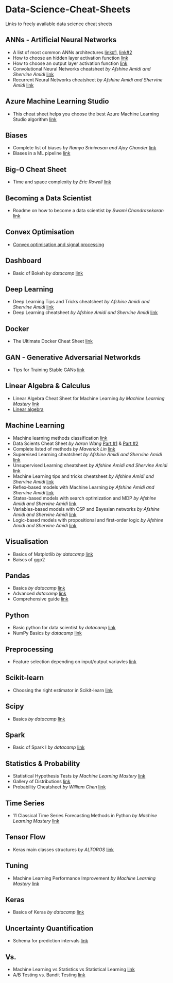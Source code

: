 # Data-Science-Cheat-Sheets
Links to freely available data science cheat sheets

## ANNs - Artificial Neural Networks
- A list of most common ANNs architectures [link#1](https://www.asimovinstitute.org/neural-network-zoo/), [link#2](https://towardsdatascience.com/the-mostly-complete-chart-of-neural-networks-explained-3fb6f2367464)
- How to choose an hidden layer activation function [link](https://machinelearningmastery.com/wp-content/uploads/2020/12/How-to-Choose-an-Hidden-Layer-Activation-Function.png)
- How to choose an output layer activation function [link](https://machinelearningmastery.com/wp-content/uploads/2020/12/How-to-Choose-an-Output-Layer-Activation-Function.png)
- Convolutional Neural Networks cheatsheet *by Afshine Amidi and Shervine Amidi* [link](https://stanford.edu/~shervine/teaching/cs-230/cheatsheet-convolutional-neural-networks)
- Recurrent Neural Networks cheatsheet  *by Afshine Amidi and Shervine Amidi* [link](https://stanford.edu/~shervine/teaching/cs-230/cheatsheet-recurrent-neural-networks)

## Azure Machine Learning Studio
- This cheat sheet helps you choose the best Azure Machine Learning Studio algorithm [link](https://docs.microsoft.com/en-us/azure/machine-learning/media/algorithm-cheat-sheet/machine-learning-algorithm-cheat-sheet.png)

## Biases
- Complete list of biases *by Ramya Srinivasan and Ajay Chander* [link](https://dl.acm.org/cms/attachment/ce8f80c7-f25c-4f5d-93aa-0ee09a4f7c35/srinivasan1.png)
- Biases in a ML pipeline [link](https://imgur.com/bvArGRY)

## Big-O Cheat Sheet
- Time and space complexity *by Eric Rowell* [link](https://www.bigocheatsheet.com/)

## Becoming a Data Scientist
- Roadme on how to become a data scientist *by Swami Chandrasekaran* [link](http://nirvacana.com/thoughts/wp-content/uploads/2018/01/RoadToDataScientist1.png)

## Convex Optimisation
- [Convex optimisation and signal processing](https://github.com/hrnbot/Basic-Mathematics-for-Machine-Learning/blob/master/Other%20Cheat%20Sheets/linear%20Algebra/A-linalg.pdf)

## Dashboard
- Basic of Bokeh *by datacamp* [link](http://datacamp-community-prod.s3.amazonaws.com/f0c1e06f-53ba-4f3b-aa9f-b196221f55a3)

## Deep Learning
- Deep Learning Tips and Tricks cheatsheet *by Afshine Amidi and Shervine Amidi* [link](https://stanford.edu/~shervine/teaching/cs-230/cheatsheet-deep-learning-tips-and-tricks)
- Deep Learning cheatsheet *by Afshine Amidi and Shervine Amidi* [link](https://stanford.edu/~shervine/teaching/cs-229/cheatsheet-deep-learning)

## Docker
- The Ultimate Docker Cheat Sheet [link](https://dockerlabs.collabnix.com/docker/cheatsheet/)

## GAN - Generative Adversarial Networkds
- Tips for Training Stable GANs [link](https://machinelearningmastery.com/how-to-train-stable-generative-adversarial-networks/)

## Linear Algebra & Calculus
- Linear Algebra Cheat Sheet for Machine Learning *by Machine Learning Mastery* [link](https://machinelearningmastery.com/linear-algebra-cheat-sheet-for-machine-learning/)
- [Linear algebra](https://github.com/hrnbot/Basic-Mathematics-for-Machine-Learning/blob/master/Other%20Cheat%20Sheets/linear%20Algebra/linear-algebra.pdf)

## Machine Learning
- Machine learning methods classification [link](https://arc.aiaa.org/action/showImage?doi=10.2514%2F1.J060131&iName=master.img-014.jpg&type=master)
- Data Scients Cheat Sheet *by Aaron Wang* [Part #1](https://raw.githubusercontent.com/aaronwangy/Data-Science-Cheatsheet/main/images/page1-1.png) & [Part #2](https://raw.githubusercontent.com/aaronwangy/Data-Science-Cheatsheet/main/images/page2-1.png)
- Complete listed of methods *by Maverick Lin* [link](https://github.com/ml874/Data-Science-Cheatsheet/blob/master/data-science-cheatsheet.pdf)
- Supervised Learning cheatsheet *by Afshine Amidi and Shervine Amidi* [link](https://stanford.edu/~shervine/teaching/cs-229/cheatsheet-supervised-learning)
- Unsupervised Learning cheatsheet *by Afshine Amidi and Shervine Amidi* [link](https://stanford.edu/~shervine/teaching/cs-229/cheatsheet-unsupervised-learning)
- Machine Learning tips and tricks cheatsheet *by Afshine Amidi and Shervine Amidi* [link](https://stanford.edu/~shervine/teaching/cs-229/cheatsheet-machine-learning-tips-and-tricks)
- Reflex-based models with Machine Learning *by Afshine Amidi and Shervine Amidi* [link](https://stanford.edu/~shervine/teaching/cs-221/cheatsheet-reflex-models)
- States-based models with search optimization and MDP *by Afshine Amidi and Shervine Amidi* [link](https://stanford.edu/~shervine/teaching/cs-221/cheatsheet-states-models)
- Variables-based models with CSP and Bayesian networks *by Afshine Amidi and Shervine Amidi* [link](https://stanford.edu/~shervine/teaching/cs-221/cheatsheet-variables-models)
- Logic-based models with propositional and first-order logic *by Afshine Amidi and Shervine Amidi* [link](https://stanford.edu/~shervine/teaching/cs-221/cheatsheet-logic-models)

## Visualisation
- Basics of Matplotlib *by datacamp* [link](http://datacamp-community-prod.s3.amazonaws.com/e1a8f39d-71ad-4d13-9a6b-618fe1b8c9e9)
- Baiscs of ggp2

## Pandas
- Basics *by datacamp* [link](http://datacamp-community-prod.s3.amazonaws.com/f04456d7-8e61-482f-9cc9-da6f7f25fc9b)
- Advanced *datacamp* [link](http://datacamp-community-prod.s3.amazonaws.com/d4efb29b-f9c6-4f1c-8c98-6f568d88b48f)
- Comprehensive guide [link](https://github.com/pandas-dev/pandas/blob/master/doc/cheatsheet/Pandas_Cheat_Sheet.pdf?platform=hootsuite)

## Python
- Basic python for data scientist *by datacamp* [link](http://datacamp-community-prod.s3.amazonaws.com/0eff0330-e87d-4c34-88d5-73e80cb955f2)
- NumPy Basics *by datacamp* [link](http://datacamp-community-prod.s3.amazonaws.com/ba1fe95a-8b70-4d2f-95b0-bc954e9071b0)

## Preprocessing
- Feature selection depending on input/output variavles [link](https://machinelearningmastery.com/wp-content/uploads/2019/11/How-to-Choose-Feature-Selection-Methods-For-Machine-Learning.png)

## Scikit-learn
- Choosing the right estimator in Scikit-learn [link](https://scikit-learn.org/stable/tutorial/machine_learning_map/index.html)

## Scipy
- Basics *by datacamp* [link](http://datacamp-community-prod.s3.amazonaws.com/dfdb6d58-e044-4b38-bab3-5de0b825909b)

## Spark
- Basic of Spark I *by datacamp* [link](http://datacamp-community-prod.s3.amazonaws.com/acfa4325-1d43-4542-8ce4-bea2d287db10)

## Statistics & Probability
- Statistical Hypothesis Tests *by Machine Learning Mastery* [link](https://machinelearningmastery.com/statistical-hypothesis-tests-in-python-cheat-sheet/)
- Gallery of Distributions [link](https://www.itl.nist.gov/div898/handbook/eda/section3/eda366.htm)
- Probability Cheatsheet *by William Chen* [link](https://static1.squarespace.com/static/54bf3241e4b0f0d81bf7ff36/t/55e9494fe4b011aed10e48e5/1441352015658/probability_cheatsheet.pdf)

## Time Series
- 11 Classical Time Series Forecasting Methods in Python *by Machine Learning Mastery* [link](https://machinelearningmastery.com/time-series-forecasting-methods-in-python-cheat-sheet/)

## Tensor Flow
- Keras main classes structures *by ALTOROS* [link](https://cdn-images-1.medium.com/max/2000/1*dtOZSuYDonyyBvEULpJALw.png)

## Tuning
- Machine Learning Performance Improvement *by Machine Learning Mastery* [link](https://machinelearningmastery.com/machine-learning-performance-improvement-cheat-sheet/)

## Keras
- Basics of Keras *by datacamp* [link](http://datacamp-community-prod.s3.amazonaws.com/af9bb467-170d-41c9-a0bd-26e675384c4e)

## Uncertainty Quantification
- Schema for prediction intervals [link](https://machinelearningmastery.com/wp-content/uploads/2018/04/Relationship-between-prediction-actual-value-and-prediction-interval.png)

## Vs.
- Machine Learning vs Statistics vs Statistical Learning [link](https://storage.ning.com/topology/rest/1.0/file/get/3541473617?profile=original)
- A/B Testing vs. Bandit Testing [link](https://nbviewer.org/github/ethen8181/machine-learning/blob/master/bandits/img/ab_vs_bandit.png)
